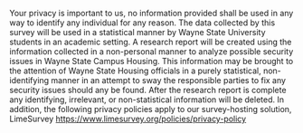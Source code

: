   Your privacy is important to us, no information provided shall be used in any way to identify any individual for any reason. The data collected by this survey will be used in a statistical manner by Wayne State University students in an academic setting. A research report will be created using the information collected in a non-personal manner to analyze possible security issues in Wayne State Campus Housing. This information may be brought to the attention of Wayne State Housing officials in a purely statistical, non-identifying manner in an attempt to sway the responsible parties to fix any security issues should any be found. After the research report is complete any identifying, irrelevant, or non-statistical information will be deleted. In addition, the following privacy policies apply to our survey-hosting solution, LimeSurvey https://www.limesurvey.org/policies/privacy-policy
